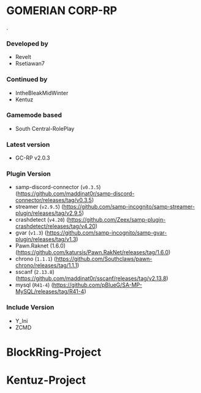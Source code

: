 # GOMERIAN CORP-RP
.
### Developed by 
- Revelt
- Rsetiawan7

### Continued by
- IntheBleakMidWinter
- Kentuz

### Gamemode based 
- South Central-RolePlay

### Latest version 
- GC-RP v2.0.3

### Plugin Version
- samp-discord-connector (`v0.3.5`) (https://github.com/maddinat0r/samp-discord-connector/releases/tag/v0.3.5)
- streamer (`v2.9.5`) (https://github.com/samp-incognito/samp-streamer-plugin/releases/tag/v2.9.5)
- crashdetect (`v4.20`) (https://github.com/Zeex/samp-plugin-crashdetect/releases/tag/v4.20)
- gvar (`v1.3`) (https://github.com/samp-incognito/samp-gvar-plugin/releases/tag/v1.3)
- Pawn.Raknet (1.6.0) (https://github.com/katursis/Pawn.RakNet/releases/tag/1.6.0)
- chrono (`1.1.1`) (https://github.com/Southclaws/pawn-chrono/releases/tag/1.1.1)
- sscanf (`2.13.8`) (https://github.com/maddinat0r/sscanf/releases/tag/v2.13.8)
- mysql (`R41-4`) (https://github.com/pBlueG/SA-MP-MySQL/releases/tag/R41-4)

### Include Version
- Y_Ini
- ZCMD
# BlockRing-Project
# Kentuz-Project
